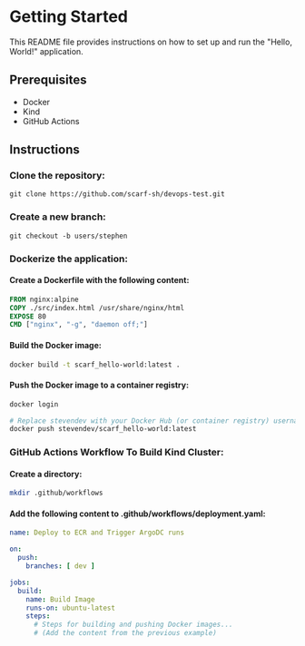 # Getting Started

This README file provides instructions on how to set up and run the "Hello, World!" application.

## Prerequisites

- Docker
- Kind
- GitHub Actions

## Instructions

### Clone the repository:

```
git clone https://github.com/scarf-sh/devops-test.git
```

### Create a new branch:
```
git checkout -b users/stephen
```

### Dockerize the application:

#### Create a Dockerfile with the following content:
```Dockerfile
FROM nginx:alpine
COPY ./src/index.html /usr/share/nginx/html
EXPOSE 80
CMD ["nginx", "-g", "daemon off;"]
```

#### Build the Docker image:
```Bash
docker build -t scarf_hello-world:latest .
```

#### Push the Docker image to a container registry:
```Dockerfile
docker login

# Replace stevendev with your Docker Hub (or container registry) username
docker push stevendev/scarf_hello-world:latest
```

### GitHub Actions Workflow To Build Kind Cluster:
#### Create a directory:
```Bash
mkdir .github/workflows
```

#### Add the following content to .github/workflows/deployment.yaml:
```Yaml
name: Deploy to ECR and Trigger ArgoDC runs

on:
  push:
    branches: [ dev ]

jobs:
  build:
    name: Build Image
    runs-on: ubuntu-latest
    steps:
      # Steps for building and pushing Docker images...
      # (Add the content from the previous example)
```
